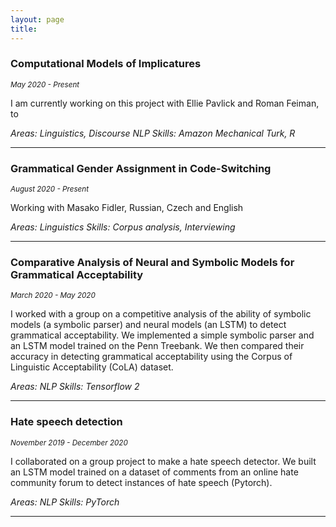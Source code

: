 ```yaml
---
layout: page
title: 
---
```


### Computational Models of Implicatures 
<sub>*May 2020 - Present* <sub /> 
  
I am currently working on this project with Ellie Pavlick and Roman Feiman, to 

*Areas: Linguistics, Discourse NLP
Skills: Amazon Mechanical Turk, R*

<hr />

### Grammatical Gender Assignment in Code-Switching 
<sub>*August 2020 - Present*<sub/> 
  
Working with Masako Fidler, Russian, Czech and English 

*Areas: Linguistics
Skills: Corpus analysis, Interviewing*

<hr />

### Comparative Analysis of Neural and Symbolic Models for Grammatical Acceptability 
<sub>*March 2020 - May 2020* <sub/> 
  
I worked with a group on a competitive analysis of the ability of symbolic models (a symbolic parser) and neural models (an LSTM) to detect grammatical acceptability. 
We implemented a simple symbolic parser and an LSTM model trained on the Penn Treebank. 
We then compared their accuracy in detecting grammatical acceptability using the Corpus of Linguistic Acceptability (CoLA) dataset.

*Areas: NLP
Skills: Tensorflow 2*

<hr />

### Hate speech detection 
<sub>*November 2019 - December 2020*<sub/> 
  
I collaborated on a group project to make a hate speech detector. We built an LSTM model trained on a dataset of comments from an online hate community forum to detect instances of hate speech (Pytorch). 

*Areas: NLP
Skills: PyTorch*

<hr />
